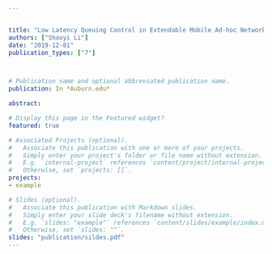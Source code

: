 ```yaml
---


title: "Low Latency Queuing Control in Extendable Mobile Ad-hoc Network Emulator (EMANE)"
authors: ["Shaoyi Li"]
date: "2019-12-01"
publication_types: ["7"]



# Publication name and optional abbreviated publication name.
publication: In *Auburn.edu*

abstract: 

# Display this page in the Featured widget?
featured: true

# Associated Projects (optional).
#   Associate this publication with one or more of your projects.
#   Simply enter your project's folder or file name without extension.
#   E.g. `internal-project` references `content/project/internal-project/index.md`.
#   Otherwise, set `projects: []`.
projects:
- example

# Slides (optional).
#   Associate this publication with Markdown slides.
#   Simply enter your slide deck's filename without extension.
#   E.g. `slides: "example"` references `content/slides/example/index.md`.
#   Otherwise, set `slides: ""`.
slides: "publication/sildes.pdf"
---
```





